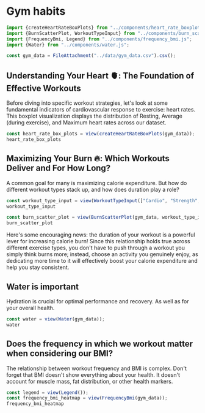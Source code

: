 # Gym habits

```js
import {createHeartRateBoxPlots} from "../components/heart_rate_boxplot.js";
import {BurnScatterPlot, WorkoutTypeInput} from "../components/burn_scatter_plot.js";
import {FrequencyBmi, Legend} from "../components/frequency_bmi.js";
import {Water} from "../components/water.js";
```

```js
const gym_data = FileAttachment("../data/gym_data.csv").csv();
```

## Understanding Your Heart 🫀: The Foundation of Effective Workouts

Before diving into specific workout strategies, let's look at some fundamental indicators of cardiovascular response to exercise: heart rates. 
This boxplot visualization displays the distribution of Resting, Average (during exercise), and Maximum heart rates across our dataset.

```js
const heart_rate_box_plots = view(createHeartRateBoxPlots(gym_data));
heart_rate_box_plots
```

## Maximizing Your Burn 🔥: Which Workouts Deliver and For How Long?

A common goal for many is maximizing calorie expenditure. But how do different workout types stack up, and how does duration play a role?

```js
const workout_type_input = view(WorkoutTypeInput(["Cardio", "Strength", "HIIT", "Yoga"]));
workout_type_input
```

```js
const burn_scatter_plot = view(BurnScatterPlot(gym_data, workout_type_input));
burn_scatter_plot
```

Here's some encouraging news: the duration of your workout is a powerful lever for increasing calorie burn! 
Since this relationship holds true across different exercise types, you don't have to push through a workout you simply think burns more; 
instead, choose an activity you genuinely enjoy, as dedicating more time to it will effectively boost your calorie expenditure and help you stay consistent.

## Water is important

Hydration is crucial for optimal performance and recovery. As well as for your overall health.

```js
const water = view(Water(gym_data));
water
```

## Does the frequency in which we workout matter when considering our BMI?

The relationship between workout frequency and BMI is complex. Don't forget that BMI doesn't show everything about your health.
It doesn't account for muscle mass, fat distribution, or other health markers.

```js
const legend = view(Legend());
const frequency_bmi_heatmap = view(FrequencyBmi(gym_data));
frequency_bmi_heatmap
```